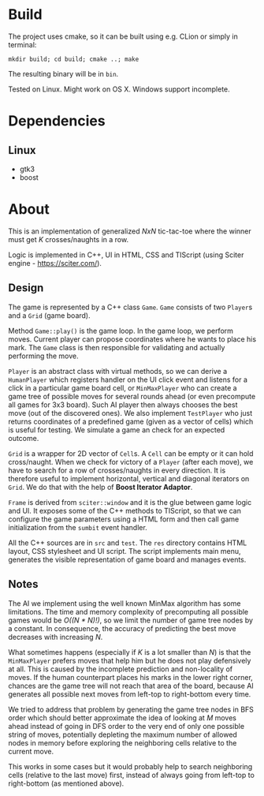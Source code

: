 # Build

The project uses cmake, so it can be built using e.g. CLion or simply in terminal:

`mkdir build; cd build; cmake ..; make`

The resulting binary will be in `bin`.

Tested on Linux. Might work on OS X. Windows support incomplete.

# Dependencies

## Linux
* gtk3
* boost

# About

This is an implementation of generalized *NxN* tic-tac-toe where the winner must get *K* crosses/naughts in a row.

Logic is implemented in C++, UI in HTML, CSS and TIScript (using Sciter engine - https://sciter.com/).

## Design

The game is represented by a C++ class `Game`. `Game` consists of two `Player`s and a `Grid` (game board).

Method `Game::play()` is the game loop. In the game loop, we perform moves. Current player can propose coordinates where he wants to place his mark. The `Game` class is then responsible for validating and actually performing the move.

`Player` is an abstract class with virtual methods, so we can derive a `HumanPlayer` which registers handler on the UI click event and listens for a click in a particular game board cell, or `MinMaxPlayer` who can create a game tree of possible moves for several rounds ahead (or even precompute all games for 3x3 board). Such AI player then always chooses the best move (out of the discovered ones). We also implement `TestPlayer` who just returns coordinates of a predefined game (given as a vector of cells) which is useful for testing. We simulate a game an check for an expected outcome.

`Grid` is a wrapper for 2D vector of `Cell`s. A `Cell` can be empty or it can hold cross/naught. When we check for victory of a `Player` (after each move), we have to search for a row of crosses/naughts in every direction. It is therefore useful to implement horizontal, vertical and diagonal iterators on `Grid`. We do that with the help of **Boost Iterator Adaptor**.

`Frame` is derived from `sciter::window` and it is the glue between game logic and UI. It exposes some of the C++ methods to TIScript, so that we can configure the game parameters using a HTML form and then call game initialization from the `sumbit` event handler.

All the C++ sources are in `src` and `test`. The `res` directory contains HTML layout, CSS stylesheet and UI script. The script implements main menu, generates the visible representation of game board and manages events.

## Notes

The AI we implement using the well known MinMax algorithm has some limitations. The time and memory complexity of precomputing all possible games would be *O((N * N)!)*, so we limit the number of game tree nodes by a constant. In consequence, the accuracy of predicting the best move decreases with increasing *N*.

What sometimes happens (especially if *K* is a lot smaller than *N*) is that the `MinMaxPlayer` prefers moves that help him but he does not play defensively at all. This is caused by the incomplete prediction and non-locality of moves. If the human counterpart places his marks in the lower right corner, chances are the game tree will not reach that area of the board, because AI generates all possible next moves from left-top to right-bottom every time.

We tried to address that problem by generating the game tree nodes in BFS order which should better approximate the idea of looking at *M* moves ahead instead of going in DFS order to the very end of only one possible string of moves, potentially depleting the maximum number of allowed nodes in memory before exploring the neighboring cells relative to the current move.

This works in some cases but it would probably help to search neighboring cells (relative to the last move) first, instead of always going from left-top to right-bottom (as mentioned above).
